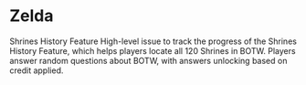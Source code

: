 # Zelda
Shrines History Feature
High-level issue to track the progress of the Shrines History Feature, which helps players locate all 120 Shrines in BOTW. Players answer random questions about BOTW, with answers unlocking based on credit applied.